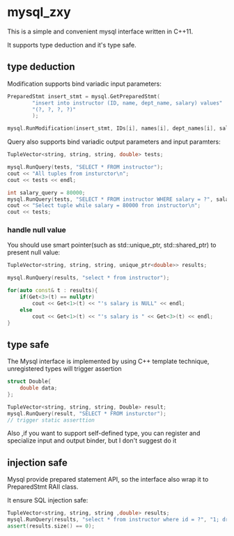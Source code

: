 # mysql_zxy
This is a simple and convenient mysql interface written in C++11.

It supports type deduction and it's type safe.

## type deduction
Modification supports bind variadic input parameters:
```cpp
PreparedStmt insert_stmt = mysql.GetPreparedStmt(
		"insert into instructor (ID, name, dept_name, salary) values"
		"(?, ?, ?, ?)"
		);

mysql.RunModification(insert_stmt, IDs[i], names[i], dept_names[i], salarys[i]);
```
Query also supports bind variadic output parameters and input paramters:
```cpp
TupleVector<string, string, string, double> tests;

mysql.RunQuery(tests, "SELECT * FROM instructor");	
cout << "All tuples from insturctor\n";	
cout << tests << endl;

int salary_query = 80000;
mysql.RunQuery(tests, "SELECT * FROM instructor WHERE salary = ?", salary_query);
cout << "Select tuple while salary = 80000 fron instructor\n";
cout << tests;
```
### handle null value
You should use smart pointer(such as std::unique_ptr, std::shared_ptr) to present null value:
```cpp
TupleVector<string, string, string, unique_ptr<double>> results;

mysql.RunQuery(results, "select * from instructor");

for(auto const& t : results){
	if(Get<3>(t) == nullptr)
		cout << Get<1>(t) << "'s salary is NULL" << endl;
	else
		cout << Get<1>(t) << "'s salary is " << Get<3>(t) << endl;
}
```

## type safe
The Mysql interface is implemented by using C++ template technique, unregistered types will trigger assertion
```cpp
struct Double{
	double data;
};

TupleVector<string, string, string, Double> result;
mysql.RunQuery(result, "SELECT * FROM insturctor");
// trigger static asserttion
```
Also ,if you want to support self-defined type, you can register and specialize input and output binder, but I don't suggest do it

## injection safe
Mysql provide prepared statement API, so the interface also wrap it to PreparedStmt RAII class.

It ensure SQL injection safe:

```cpp
TupleVector<string, string, string ,double> results;
mysql.RunQuery(results, "select * from instructor where id = ?", "1; drop table instructor");
assert(results.size() == 0);	
```

